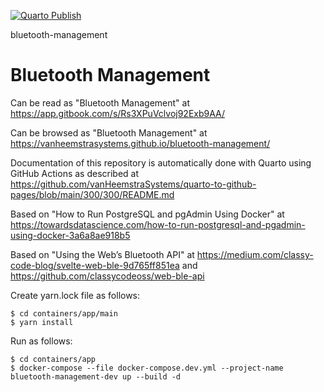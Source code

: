 [![Quarto Publish](https://github.com/vanHeemstraSystems/bluetooth-management/actions/workflows/publish.yml/badge.svg)](https://github.com/vanHeemstraSystems/bluetooth-management/actions/workflows/publish.yml)

bluetooth-management
# Bluetooth Management

Can be read as "Bluetooth Management" at https://app.gitbook.com/s/Rs3XPuVclvoj92Exb9AA/

Can be browsed as "Bluetooth Management" at https://vanheemstrasystems.github.io/bluetooth-management/

Documentation of this repository is automatically done with Quarto using GitHub Actions as described at https://github.com/vanHeemstraSystems/quarto-to-github-pages/blob/main/300/300/README.md

Based on "How to Run PostgreSQL and pgAdmin Using Docker" at https://towardsdatascience.com/how-to-run-postgresql-and-pgadmin-using-docker-3a6a8ae918b5

Based on "Using the Web’s Bluetooth API" at https://medium.com/classy-code-blog/svelte-web-ble-9d765ff851ea and https://github.com/classycodeoss/web-ble-api

Create yarn.lock file as follows:

```
$ cd containers/app/main
$ yarn install
```

Run as follows:

```
$ cd containers/app
$ docker-compose --file docker-compose.dev.yml --project-name bluetooth-management-dev up --build -d
```
